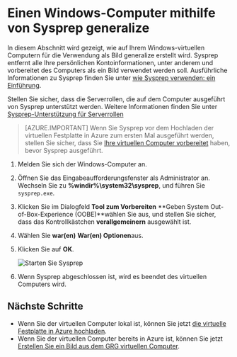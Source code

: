 <properties
    pageTitle="Einem Windows virtuelle Festplatte generalize | Microsoft Azure"
    description="Sie lernen, wie Sysprep verwenden, um einen Windows virtuellen Computer zur Verwendung mit dem Modell zur Bereitstellung von Ressourcenmanager generalize."
    services="virtual-machines-windows"
    documentationCenter=""
    authors="cynthn"
    manager="timlt"
    editor="tysonn"
    tags="azure-resource-manager"/>

<tags
    ms.service="virtual-machines-windows"
    ms.workload="infrastructure-services"
    ms.tgt_pltfrm="vm-windows"
    ms.devlang="na"
    ms.topic="article"
    ms.date="10/20/2016"
    ms.author="cynthn"/>
    
    
    
    
# <a name="generalize-a-windows-virtual-machine-using-sysprep"></a>Einen Windows-Computer mithilfe von Sysprep generalize

In diesem Abschnitt wird gezeigt, wie auf Ihrem Windows-virtuellen Computern für die Verwendung als Bild generalize erstellt wird. Sysprep entfernt alle Ihre persönlichen Kontoinformationen, unter anderem und vorbereitet des Computers als ein Bild verwendet werden soll. Ausführliche Informationen zu Sysprep finden Sie unter [wie Sysprep verwenden: ein Einführung](http://technet.microsoft.com/library/bb457073.aspx).

Stellen Sie sicher, dass die Serverrollen, die auf dem Computer ausgeführt von Sysprep unterstützt werden. Weitere Informationen finden Sie unter [Sysprep-Unterstützung für Serverrollen](https://msdn.microsoft.com/windows/hardware/commercialize/manufacture/desktop/sysprep-support-for-server-roles)

>[AZURE.IMPORTANT] Wenn Sie Sysprep vor dem Hochladen der virtuellen Festplatte in Azure zum ersten Mal ausgeführt werden, stellen Sie sicher, dass Sie [Ihre virtuellen Computer vorbereitet](virtual-machines-windows-prepare-for-upload-vhd-image.md) haben, bevor Sysprep ausgeführt. 

1. Melden Sie sich der Windows-Computer an.

2. Öffnen Sie das Eingabeaufforderungsfenster als Administrator an. Wechseln Sie zu **%windir%\system32\sysprep**, und führen Sie `sysprep.exe`.

3. Klicken Sie im Dialogfeld **Tool zum Vorbereiten** **Geben System Out-of-Box-Experience (OOBE)**wählen Sie aus, und stellen Sie sicher, dass das Kontrollkästchen **verallgemeinern** ausgewählt ist.

4. Wählen Sie **war(en)** **War(en) Optionen**aus.

5. Klicken Sie auf **OK**.

    ![Starten Sie Sysprep](./media/virtual-machines-windows-upload-image/sysprepgeneral.png)

6. Wenn Sysprep abgeschlossen ist, wird es beendet des virtuellen Computers wird. 

## <a name="next-steps"></a>Nächste Schritte

- Wenn Sie der virtuellen Computer lokal ist, können Sie jetzt [die virtuelle Festplatte in Azure hochladen](virtual-machines-windows-upload-image.md).
- Wenn Sie der virtuellen Computer bereits in Azure ist, können Sie jetzt [Erstellen Sie ein Bild aus dem GRG virtuellen Computer](virtual-machines-windows-capture-image.md).